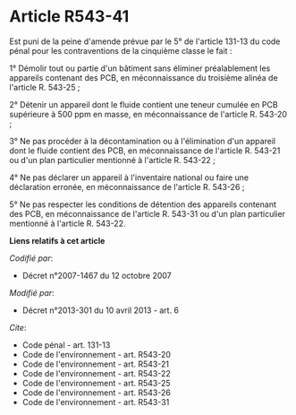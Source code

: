 # Article R543-41

Est puni de la peine d'amende prévue par le 5° de l'article 131-13 du code pénal pour les contraventions de la cinquième
classe le fait : 

1° Démolir tout ou partie d'un bâtiment sans éliminer préalablement les appareils contenant des PCB, en méconnaissance du
troisième alinéa de l'article R. 543-25 ; 

2° Détenir un appareil dont le fluide contient une teneur cumulée en PCB supérieure à 500 ppm en masse, en méconnaissance de
l'article R. 543-20 ; 

3° Ne pas procéder à la décontamination ou à l'élimination d'un appareil dont le fluide contient des PCB, en méconnaissance
de l'article R. 543-21 ou d'un plan particulier mentionné à l'article R. 543-22 ; 

4° Ne pas déclarer un appareil à l'inventaire national ou faire une déclaration erronée, en méconnaissance de l'article R.
543-26 ; 

5° Ne pas respecter les conditions de détention des appareils contenant des PCB, en méconnaissance de l'article R. 543-31 ou
d'un plan particulier mentionné à l'article R. 543-22.

**Liens relatifs à cet article**

_Codifié par_:

  - Décret n°2007-1467 du 12 octobre 2007

_Modifié par_:

  - Décret n°2013-301 du 10 avril 2013 - art. 6

_Cite_:

  - Code pénal - art. 131-13
  - Code de l'environnement - art. R543-20
  - Code de l'environnement - art. R543-21
  - Code de l'environnement - art. R543-22
  - Code de l'environnement - art. R543-25
  - Code de l'environnement - art. R543-26
  - Code de l'environnement - art. R543-31
